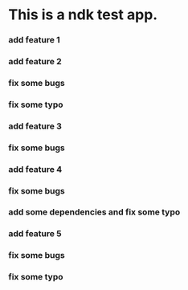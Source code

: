 # This is a ndk test app.

### add feature 1

### add feature 2

### fix some bugs

### fix some typo

### add feature 3

### fix some bugs

### add feature 4

### fix some bugs

### add some dependencies and fix some typo

### add feature 5

### fix some bugs

### fix some typo
